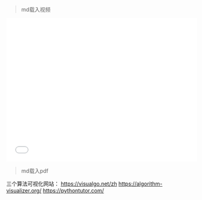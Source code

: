 >md载入视频
<div style="position: relative; width: 100%; height: 0; padding-bottom: 75%;"><iframe 
src="//player.bilibili.com/player.html?aid=39807850&cid=69927212&page=1" scrolling="no" border="0" 
frameborder="no" framespacing="0" allowfullscreen="true" style="position: absolute; width: 100%; 
height: 100%; left: 0; top: 0;"> </iframe></div>

>md载入pdf
<object data="./test/算法竞赛进阶指南.pdf" type="application/pdf" width="100%" height="1000px">

三个算法可视化网站：
https://visualgo.net/zh
https://algorithm-visualizer.org/
https://pythontutor.com/